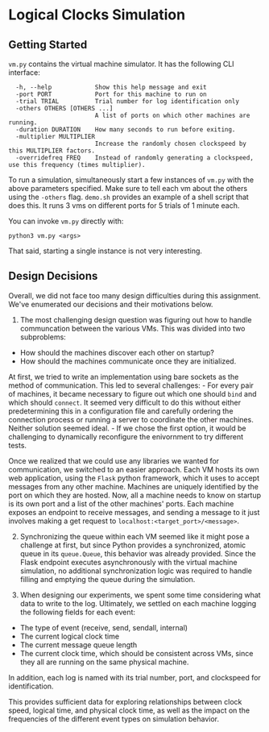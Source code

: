 # Logical Clocks Simulation

## Getting Started

`vm.py` contains the virtual machine simulator. It has the following CLI interface:

```
  -h, --help            Show this help message and exit
  -port PORT            Port for this machine to run on
  -trial TRIAL          Trial number for log identification only
  -others OTHERS [OTHERS ...]
                        A list of ports on which other machines are running.
  -duration DURATION    How many seconds to run before exiting.
  -multiplier MULTIPLIER
                        Increase the randomly chosen clockspeed by this MULTIPLIER factors.
  -overridefreq FREQ    Instead of randomly generating a clockspeed, use this frequency (times multiplier).
```

To run a simulation, simultaneously start a few instances of `vm.py` with the above parameters specified. Make sure to tell each vm about the others using the `-others` flag. `demo.sh` provides an example of a shell script that does this. It runs 3 vms on different ports for 5 trials of 1 minute each.


You can invoke `vm.py` directly with:

```
python3 vm.py <args>
```
That said, starting a single instance is not very interesting.

## Design Decisions

Overall, we did not face too many design difficulties during this assignment. We've enumerated our decisions and their motivations below.

1. The most challenging design question was figuring out how to handle communcation between the various VMs. This was divided into two subproblems:
  - How should the machines discover each other on startup?
  - How should the machines communicate once they are initialized.

  At first, we tried to write an implementation using bare sockets as the method of communication. This led to several challenges:
    - For every pair of machines, it became necessary to figure out which one should `bind` and which should `connect`. It seemed very difficult to do this without either predetermining this in a configuration file and carefully ordering the connection process or running a server to coordinate the other machines. Neither solution seemed ideal.
    - If we chose the first option, it would be challenging to dynamically reconfigure the enivornment to try different tests.

  Once we realized that we could use any libraries we wanted for communication, we switched to an easier approach. Each VM hosts its own web application, using the `Flask` python framework, which it uses to accept messages from any other machine. Machines are uniquely identified by the port on which they are hosted. Now, all a machine needs to know on startup is its own port and a list of the other machines' ports. Each machine exposes an endpoint to receive messages, and sending a message to it just involves making a get request to `localhost:<target_port>/<message>`.

2. Synchronizing the queue within each VM seemed like it might pose a challenge at first, but since Python provides a synchronized, atomic queue in its `queue.Queue`, this behavior was already provided. Since the Flask endpoint executes asynchronously with the virtual machine simulation, no additional synchronization logic was required to handle filling and emptying the queue during the simulation.

3. When designing our experiments, we spent some time considering what data to write to the log. Ultimately, we settled on each machine logging the following fields for each event:
  - The type of event (receive, send, sendall, internal)
  - The current logical clock time
  - The current message queue length
  - The current clock time, which should be consistent across VMs, since they all are running on the same physical machine.

In addition, each log is named with its trial number, port, and clockspeed for identification.

This provides sufficient data for exploring relationships between clock speed, logical time, and physical clock time, as well as the impact on the frequencies of the different event types on simulation behavior.
